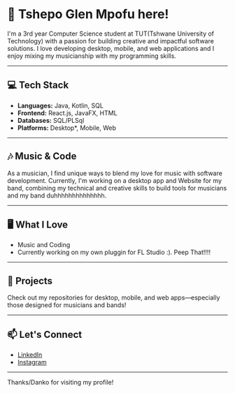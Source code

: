 # 👋 Tshepo Glen Mpofu here!

I'm a 3rd year Computer Science student at TUT(Tshwane University of Technology) with a passion for building creative and impactful software solutions. I love developing desktop, mobile, and web applications and I enjoy mixing my musicianship with my programming skills.

---

## 💻 Tech Stack

- **Languages:** Java, Kotlin, SQL
- **Frontend:** React.js, JavaFX, HTML
- **Databases:** SQL/PLSql
- **Platforms:** Desktop*, Mobile, Web

---

## 🎶 Music & Code

As a musician, I find unique ways to blend my love for music with software development. Currently, I'm working on a desktop app and Website for my band, combining my technical and creative skills to build tools for musicians and my band duhhhhhhhhhhhhhh.

---

## 🖥️ What I Love

- Music and Coding
- Currently working on my own pluggin for FL Studio :). Peep That!!!!

---

## 🚀 Projects

Check out my repositories for desktop, mobile, and web apps—especially those designed for musicians and bands!

---

## 📫 Let's Connect
- [LinkedIn](https://www.linkedin.com/in/tshepo-mpofu-6b37a3237/)
- [Instagram](https://www.instagram.com/i.am.mgt/)
---

Thanks/Danko for visiting my profile!
